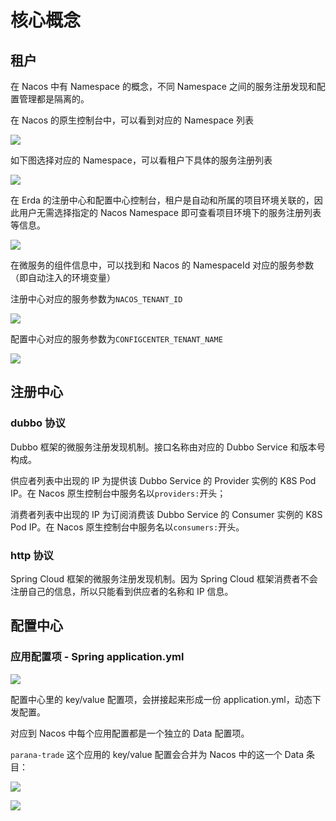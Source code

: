 # 核心概念

## 租户

在 Nacos 中有 Namespace 的概念，不同 Namespace 之间的服务注册发现和配置管理都是隔离的。

在 Nacos 的原生控制台中，可以看到对应的 Namespace 列表

![](https://terminus-paas.oss-cn-hangzhou.aliyuncs.com/paas-doc/2021/08/23/24014484-5078-42b5-ae30-9db4cb2f059e.png)

如下图选择对应的 Namespace，可以看租户下具体的服务注册列表

![](https://terminus-paas.oss-cn-hangzhou.aliyuncs.com/paas-doc/2021/08/23/7419434a-24fc-4fd4-99a1-1bd2f0d7d9b5.png)

在 Erda 的注册中心和配置中心控制台，租户是自动和所属的项目环境关联的，因此用户无需选择指定的 Nacos Namespace 即可查看项目环境下的服务注册列表等信息。

![](https://terminus-paas.oss-cn-hangzhou.aliyuncs.com/paas-doc/2021/08/23/3ff5c09e-532f-48df-af19-98adcf613379.png)

在微服务的组件信息中，可以找到和 Nacos 的 NamespaceId 对应的服务参数（即自动注入的环境变量）

注册中心对应的服务参数为`NACOS_TENANT_ID`

![](https://terminus-paas.oss-cn-hangzhou.aliyuncs.com/paas-doc/2021/08/23/018ddd49-90c6-49fb-9c2f-faee275c5471.png)

配置中心对应的服务参数为`CONFIGCENTER_TENANT_NAME`

![](https://terminus-paas.oss-cn-hangzhou.aliyuncs.com/paas-doc/2021/08/23/24ba538f-b24f-4579-a763-e0addcbce45f.png)


## 注册中心

### dubbo 协议

Dubbo 框架的微服务注册发现机制。接口名称由对应的 Dubbo Service 和版本号构成。

供应者列表中出现的 IP 为提供该 Dubbo Service 的 Provider 实例的 K8S Pod IP。在 Nacos 原生控制台中服务名以`providers:`开头；

消费者列表中出现的 IP 为订阅消费该 Dubbo Service 的 Consumer 实例的 K8S Pod IP。在 Nacos 原生控制台中服务名以`consumers:`开头。

### http 协议

Spring Cloud 框架的微服务注册发现机制。因为 Spring Cloud 框架消费者不会注册自己的信息，所以只能看到供应者的名称和 IP 信息。

## 配置中心

### 应用配置项 - Spring application.yml

![](https://terminus-paas.oss-cn-hangzhou.aliyuncs.com/paas-doc/2021/08/23/30981eb1-414a-4650-89ff-70a6a1162f2b.png)

配置中心里的 key/value 配置项，会拼接起来形成一份 application.yml，动态下发配置。

对应到 Nacos 中每个应用配置都是一个独立的 Data 配置项。

`parana-trade` 这个应用的 key/value 配置会合并为 Nacos 中的这一个 Data 条目：

![](https://terminus-paas.oss-cn-hangzhou.aliyuncs.com/paas-doc/2021/08/23/71bbeedc-dfb5-4f41-9984-80cedc538a6b.png)

![](https://terminus-paas.oss-cn-hangzhou.aliyuncs.com/paas-doc/2021/08/23/52e039c0-fcfd-465d-ac67-cc61fb14506d.png)
